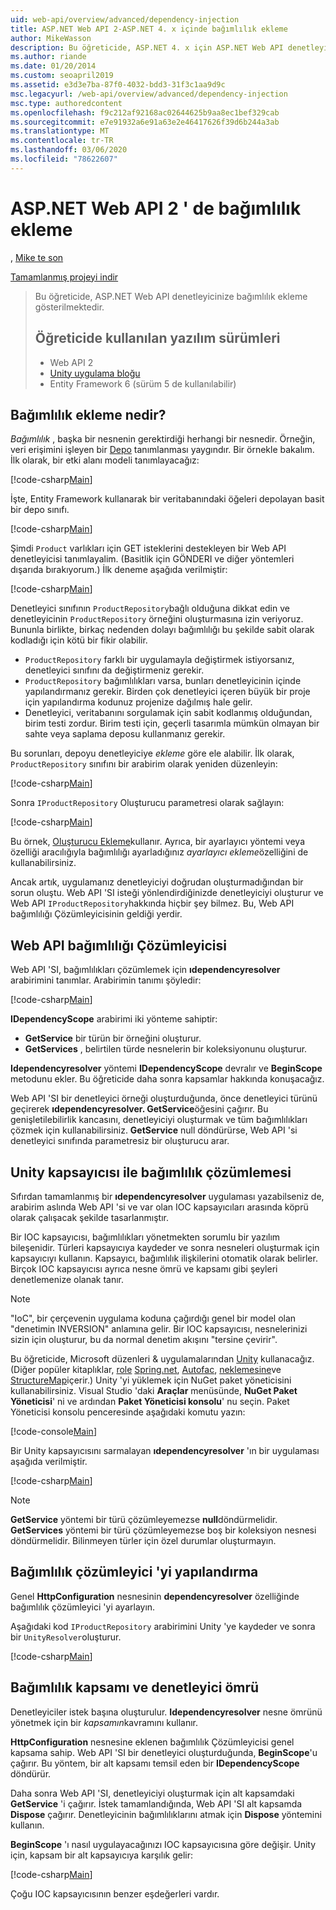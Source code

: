 ```yaml
---
uid: web-api/overview/advanced/dependency-injection
title: ASP.NET Web API 2-ASP.NET 4. x içinde bağımlılık ekleme
author: MikeWasson
description: Bu öğreticide, ASP.NET 4. x için ASP.NET Web API denetleyicinize bağımlılık ekleme gösterilmektedir.
ms.author: riande
ms.date: 01/20/2014
ms.custom: seoapril2019
ms.assetid: e3d3e7ba-87f0-4032-bdd3-31f3c1aa9d9c
msc.legacyurl: /web-api/overview/advanced/dependency-injection
msc.type: authoredcontent
ms.openlocfilehash: f9c212af92168ac02644625b9aa8ec1bef329cab
ms.sourcegitcommit: e7e91932a6e91a63e2e46417626f39d6b244a3ab
ms.translationtype: MT
ms.contentlocale: tr-TR
ms.lasthandoff: 03/06/2020
ms.locfileid: "78622607"
---
```

# <a name="dependency-injection-in-aspnet-web-api-2"></a>ASP.NET Web API 2 ' de bağımlılık ekleme

, [Mike te son](https://github.com/MikeWasson)

[Tamamlanmış projeyi indir](https://code.msdn.microsoft.com/ASP-NET-Web-API-Tutorial-468ee148)

> Bu öğreticide, ASP.NET Web API denetleyicinize bağımlılık ekleme gösterilmektedir.
> 
> ## <a name="software-versions-used-in-the-tutorial"></a>Öğreticide kullanılan yazılım sürümleri
> 
> 
> - Web API 2
> - [Unity uygulama bloğu](https://www.nuget.org/packages/Unity/)
> - Entity Framework 6 (sürüm 5 de kullanılabilir)

## <a name="what-is-dependency-injection"></a>Bağımlılık ekleme nedir?

*Bağımlılık* , başka bir nesnenin gerektirdiği herhangi bir nesnedir. Örneğin, veri erişimini işleyen bir [Depo](http://martinfowler.com/eaaCatalog/repository.html) tanımlanması yaygındır. Bir örnekle bakalım. İlk olarak, bir etki alanı modeli tanımlayacağız:

[!code-csharp[Main](dependency-injection/samples/sample1.cs)]

İşte, Entity Framework kullanarak bir veritabanındaki öğeleri depolayan basit bir depo sınıfı.

[!code-csharp[Main](dependency-injection/samples/sample2.cs)]

Şimdi `Product` varlıkları için GET isteklerini destekleyen bir Web API denetleyicisi tanımlayalim. (Basitlik için GÖNDERI ve diğer yöntemleri dışarıda bırakıyorum.) İlk deneme aşağıda verilmiştir:

[!code-csharp[Main](dependency-injection/samples/sample3.cs)]

Denetleyici sınıfının `ProductRepository`bağlı olduğuna dikkat edin ve denetleyicinin `ProductRepository` örneğini oluşturmasına izin veriyoruz. Bununla birlikte, birkaç nedenden dolayı bağımlılığı bu şekilde sabit olarak kodladığı için kötü bir fikir olabilir.

- `ProductRepository` farklı bir uygulamayla değiştirmek istiyorsanız, denetleyici sınıfını da değiştirmeniz gerekir.
- `ProductRepository` bağımlılıkları varsa, bunları denetleyicinin içinde yapılandırmanız gerekir. Birden çok denetleyici içeren büyük bir proje için yapılandırma kodunuz projenize dağılmış hale gelir.
- Denetleyici, veritabanını sorgulamak için sabit kodlanmış olduğundan, birim testi zordur. Birim testi için, geçerli tasarımla mümkün olmayan bir sahte veya saplama deposu kullanmanız gerekir.

Bu sorunları, depoyu denetleyiciye *ekleme* göre ele alabilir. İlk olarak, `ProductRepository` sınıfını bir arabirim olarak yeniden düzenleyin:

[!code-csharp[Main](dependency-injection/samples/sample4.cs)]

Sonra `IProductRepository` Oluşturucu parametresi olarak sağlayın:

[!code-csharp[Main](dependency-injection/samples/sample5.cs)]

Bu örnek, [Oluşturucu Ekleme](http://www.martinfowler.com/articles/injection.html#FormsOfDependencyInjection)kullanır. Ayrıca, bir ayarlayıcı yöntemi veya özelliği aracılığıyla bağımlılığı ayarladığınız *ayarlayıcı ekleme*özelliğini de kullanabilirsiniz.

Ancak artık, uygulamanız denetleyiciyi doğrudan oluşturmadığından bir sorun oluştu. Web API 'SI isteği yönlendirdiğinizde denetleyiciyi oluşturur ve Web API `IProductRepository`hakkında hiçbir şey bilmez. Bu, Web API bağımlılığı Çözümleyicisinin geldiği yerdir.

## <a name="the-web-api-dependency-resolver"></a>Web API bağımlılığı Çözümleyicisi

Web API 'SI, bağımlılıkları çözümlemek için **ıdependencyresolver** arabirimini tanımlar. Arabirimin tanımı şöyledir:

[!code-csharp[Main](dependency-injection/samples/sample6.cs)]

**IDependencyScope** arabirimi iki yönteme sahiptir:

- **GetService** bir türün bir örneğini oluşturur.
- **GetServices** , belirtilen türde nesnelerin bir koleksiyonunu oluşturur.

**Idependencyresolver** yöntemi **IDependencyScope** devralır ve **BeginScope** metodunu ekler. Bu öğreticide daha sonra kapsamlar hakkında konuşacağız.

Web API 'SI bir denetleyici örneği oluşturduğunda, önce denetleyici türünü geçirerek **ıdependencyresolver. GetService**öğesini çağırır. Bu genişletilebilirlik kancasını, denetleyiciyi oluşturmak ve tüm bağımlılıkları çözmek için kullanabilirsiniz. **GetService** null döndürürse, Web API 'si denetleyici sınıfında parametresiz bir oluşturucu arar.

## <a name="dependency-resolution-with-the-unity-container"></a>Unity kapsayıcısı ile bağımlılık çözümlemesi

Sıfırdan tamamlanmış bir **ıdependencyresolver** uygulaması yazabilseniz de, arabirim aslında Web API 'si ve var olan IOC kapsayıcıları arasında köprü olarak çalışacak şekilde tasarlanmıştır.

Bir IOC kapsayıcısı, bağımlılıkları yönetmekten sorumlu bir yazılım bileşenidir. Türleri kapsayıcıya kaydeder ve sonra nesneleri oluşturmak için kapsayıcıyı kullanın. Kapsayıcı, bağımlılık ilişkilerini otomatik olarak belirler. Birçok IOC kapsayıcısı ayrıca nesne ömrü ve kapsamı gibi şeyleri denetlemenize olanak tanır.

> [!NOTE]
> "IoC", bir çerçevenin uygulama koduna çağırdığı genel bir model olan "denetimin INVERSION" anlamına gelir. Bir IOC kapsayıcısı, nesnelerinizi sizin için oluşturur, bu da normal denetim akışını "tersine çevirir".

Bu öğreticide, Microsoft düzenleri &amp; uygulamalarından [Unity](https://msdn.microsoft.com/library/ff647202.aspx) kullanacağız. (Diğer popüler kitaplıklar, [role](http://www.castleproject.org/) [Spring.net](http://www.springframework.net/), [Autofac](https://code.google.com/p/autofac/), [neklemesine](http://www.ninject.org/)ve [StructureMap](http://structuremap.github.io/documentation/)içerir.) Unity 'yi yüklemek için NuGet paket yöneticisini kullanabilirsiniz. Visual Studio 'daki **Araçlar** menüsünde, **NuGet Paket Yöneticisi**' ni ve ardından **Paket Yöneticisi konsolu**' nu seçin. Paket Yöneticisi konsolu penceresinde aşağıdaki komutu yazın:

[!code-console[Main](dependency-injection/samples/sample7.cmd)]

Bir Unity kapsayıcısını sarmalayan **ıdependencyresolver** 'ın bir uygulaması aşağıda verilmiştir.

[!code-csharp[Main](dependency-injection/samples/sample8.cs)]

> [!NOTE]
> **GetService** yöntemi bir türü çözümleyemezse **null**döndürmelidir. **GetServices** yöntemi bir türü çözümleyemezse boş bir koleksiyon nesnesi döndürmelidir. Bilinmeyen türler için özel durumlar oluşturmayın.

## <a name="configuring-the-dependency-resolver"></a>Bağımlılık çözümleyici 'yi yapılandırma

Genel **HttpConfiguration** nesnesinin **dependencyresolver** özelliğinde bağımlılık çözümleyici 'yi ayarlayın.

Aşağıdaki kod `IProductRepository` arabirimini Unity 'ye kaydeder ve sonra bir `UnityResolver`oluşturur.

[!code-csharp[Main](dependency-injection/samples/sample9.cs)]

## <a name="dependency-scope-and-controller-lifetime"></a>Bağımlılık kapsamı ve denetleyici ömrü

Denetleyiciler istek başına oluşturulur. **Idependencyresolver** nesne ömrünü yönetmek için bir *kapsamın*kavramını kullanır.

**HttpConfiguration** nesnesine eklenen bağımlılık Çözümleyicisi genel kapsama sahip. Web API 'SI bir denetleyici oluşturduğunda, **BeginScope**'u çağırır. Bu yöntem, bir alt kapsamı temsil eden bir **IDependencyScope** döndürür.

Daha sonra Web API 'SI, denetleyiciyi oluşturmak için alt kapsamdaki **GetService** 'i çağırır. İstek tamamlandığında, Web API 'SI alt kapsamda **Dispose** çağırır. Denetleyicinin bağımlılıklarını atmak için **Dispose** yöntemini kullanın.

**BeginScope** 'ı nasıl uygulayacağınızı IOC kapsayıcısına göre değişir. Unity için, kapsam bir alt kapsayıcıya karşılık gelir:

[!code-csharp[Main](dependency-injection/samples/sample10.cs)]

Çoğu IOC kapsayıcısının benzer eşdeğerleri vardır.
